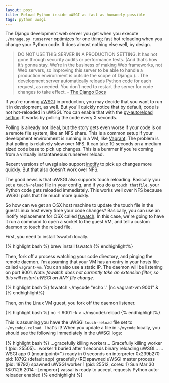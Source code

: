 ```yaml
---
layout: post
title: Reload Python inside uWSGI as fast as humanely possible
tags: python uwsgi
---
```


The Django development web server you get when you execute `./manage.py runserver` optimizes for one thing; fast hot reloading when you change your Python code. It does almost nothing else well, by design.

>DO NOT USE THIS SERVER IN A PRODUCTION SETTING. It has not gone through security audits or performance tests. (And that’s how it’s gonna stay. We’re in the business of making Web frameworks, not Web servers, so improving this server to be able to handle a production environment is outside the scope of Django.)...
>The development server automatically reloads Python code for each request, as needed. You don’t need to restart the server for code changes to take effect. -  [The Django Docs](https://docs.djangoproject.com/en/dev/ref/django-admin/#runserver-port-or-address-port)

If you're running [uWSGI](http://projects.unbit.it/uwsgi/) in production, you may decide that you want to run it in development, as well. But you'll quickly notice that by default, code is not hot-reloaded in uWSGI. You can enable that with the [py-autoreload setting](http://uwsgi-docs.readthedocs.org/en/latest/Options.html#py-auto-reload-py-autoreload-python-auto-reload-python-autoreload). It works by polling the code every X seconds.

Polling is already not ideal, but the story gets even worse if your code is on a remote file system, like an NFS share. This is a common setup if your development environment is running in a VM, like [Vagrant](http://www.vagrantup.com/). The problem is that polling is relatively slow over NFS. It can take 10 seconds on a medium sized code base to pick up changes. This is a bummer if you're coming from a virtually instantaneous runserver reload.

Recent versions of uwsgi also support [inotify](https://github.com/unbit/uwsgi-docs/blob/master/Changelog-1.9.14.rst#filesystem-monitoring-interface-fsmon) to pick up changes more quickly. But that also doesn't work over NFS.

The good news is that uWSGI also supports touch reloading. Basically you set a `touch-reload` file in your config, and if you do a `touch thatfile`, your Python code gets reloaded immediately. This works well over NFS because uWSGI polls that file much more quickly.

So how can we get an OSX host machine to update the touch file in the guest Linux host every time your code changes? Basically, you can use an inotify replacement for OSX called [fswatch](https://github.com/alandipert/fswatch). In this case, we're going to have it run a command to open a socket to the guest VM, and tell a custom daemon to touch the reload file.

First, you need to install fswatch locally.

{% highlight bash %}
brew install fswatch
{% endhighlight%}

Then, fork off a process watching your code directory, and pinging the remote daemon. I'm assuming that your VM has an entry in your hosts file called `vagrant-vm`. You can also use a static IP. The daemon will be listening on port 9001. *Note: fswatch does not currently take an extension filter, so this will restart uWSGI on ANY file change.*

{% highlight bash %}
fswatch ~/mycode "echo '.' |nc vagrant-vm 9001" &
{% endhighlight%}

Then, on the Linux VM guest, you fork off the daemon listener.

{% highlight bash %}
nc -l 9001 -k > ~/mycode/.reload
{% endhighlight%}

This is assuming you have the uWSGI `touch-reload` file set to `~/mycode/.reload`. That's it! When you update a file in `~/mycode` locally, you should see the following immediately in the uWSGI logs:

{% highlight bash %}
...gracefully killing workers...
Gracefully killing worker 1 (pid: 25505)...
worker 1 buried after 1 seconds
binary reloading uWSGI...
...
WSGI app 0 (mountpoint='') ready in 0 seconds on interpreter 0x239b270 pid: 18792 (default app)
gracefully (RE)spawned uWSGI master process (pid: 18792)
spawned uWSGI worker 1 (pid: 25512, cores: 1)
Sun Mar 30 18:01:26 2014 - [emperor] vassal is ready to accept requests
Python auto-reloader enabled
{% endhighlight %}
